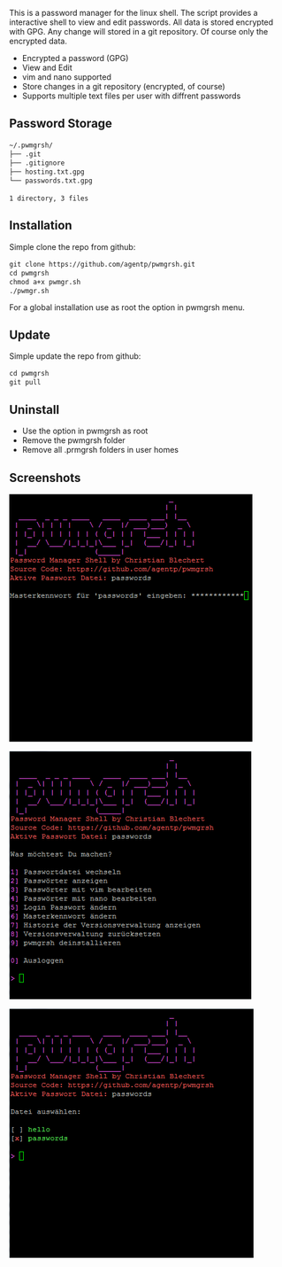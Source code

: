 This is a password manager for the linux shell. The script provides a interactive shell to view and edit passwords.
All data is stored encrypted with GPG.
Any change will stored in a git repository. Of course only the encrypted data.

* Encrypted a password (GPG)
* View and Edit
* vim and nano supported
* Store changes in a git repository (encrypted, of course)
* Supports multiple text files per user with diffrent passwords

Password Storage
----------------
```
~/.pwmgrsh/
├── .git
├── .gitignore
├── hosting.txt.gpg
└── passwords.txt.gpg

1 directory, 3 files
```

Installation
------------
Simple clone the repo from github:
```
git clone https://github.com/agentp/pwmgrsh.git
cd pwmgrsh
chmod a+x pwmgr.sh
./pwmgr.sh
```
For a global installation use as root the option in pwmgrsh menu.

Update
------
Simple update the repo from github:
```
cd pwmgrsh
git pull
```

Uninstall
---------
- Use the option in pwmgrsh as root
- Remove the pwmgrsh folder
- Remove all .prmgrsh folders in user homes

Screenshots
-----------
![Login](/Screenshot-11.png "Login")

![Mainmenu](/Screenshot-12.png "Mainmenu")

![Select file](/Screenshot-13.png "Select file")
